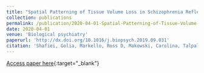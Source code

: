 ```yaml
---
title: "Spatial Patterning of Tissue Volume Loss in Schizophrenia Reflects Brain Network Architecture"
collection: publications
permalink: /publication/2020-04-01-Spatial-Patterning-of-Tissue-Volume-Loss-in-Schizophrenia-Reflects-Brain-Network-Architecture
date: 2020-04-01
venue: 'Biological psychiatry'
paperurl: 'http://dx.doi.org/10.1016/j.biopsych.2019.09.031'
citation: 'Shafiei, Golia, Markello, Ross D, Makowski, Carolina, Talpalaru, Alexandra, Kirschner, Matthias, Devenyi, Gabriel A, Guma, Elisa, Hagmann, Patric, Cashman, Neil R, Lepage, Martin, Chakravarty, M Mallar, Dagher, Alain, Mišić, Bratislav, &quot;Spatial Patterning of Tissue Volume Loss in Schizophrenia Reflects Brain Network Architecture.&quot; Biological psychiatry, 2020.'
---
```

[Access paper here](http://dx.doi.org/10.1016/j.biopsych.2019.09.031){:target="_blank"}
